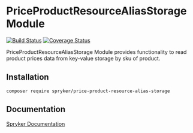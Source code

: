 # PriceProductResourceAliasStorage Module
[![Build Status](https://travis-ci.org/spryker/price-product-resource-alias-storage.svg)](https://travis-ci.org/spryker/price-product-resource-alias-storage)
[![Coverage Status](https://coveralls.io/repos/github/spryker/price-product-resource-alias-storage/badge.svg)](https://coveralls.io/github/spryker/price-product-resource-alias-storage)

PriceProductResourceAliasStorage Module provides functionality to read product prices data from key-value storage by sku of product.

## Installation

```
composer require spryker/price-product-resource-alias-storage
```

## Documentation

[Spryker Documentation](https://academy.spryker.com/developing_with_spryker/module_guide/modules.html)
